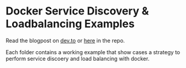 # Docker Service Discovery & Loadbalancing Examples

Read the blogpost on [dev.to][1] or [here][2] in the repo. 

Each folder contains a working example that show cases a strategy to perform service discoery and load balancing with docker.


  [1]: https://dev.to/codingsafari/docker-service-discovery-strategies-odn-temp-slug-6450041?preview=abd2d055fb18cf1f13752316751574fa711c768c5e892fc003eeed43a2991f2c42798b8d5b37ab5c58c423d62398d20d2c363ca489d5d5cbf07b292b
  [2]: repo